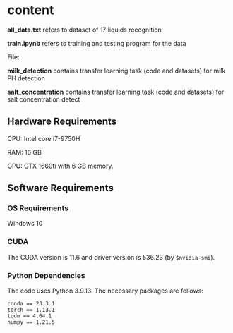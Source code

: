 # content

**all_data.txt** refers to dataset of 17 liquids recognition

**train.ipynb** refers to training and testing program for the data



File:

**milk_detection** contains transfer learning task (code and datasets) for milk PH detection

**salt_concentration**  contains transfer learning task (code and datasets) for salt concentration detect



## Hardware Requirements

CPU: Intel core i7-9750H

RAM: 16 GB

GPU: GTX 1660ti with 6 GB memory.

## Software Requirements

### OS Requirements

Windows 10

### CUDA

The CUDA version is 11.6 and driver version is 536.23  (by `$nvidia-smi`).

### Python Dependencies

The code uses Python 3.9.13. The necessary packages are follows:

```
conda == 23.3.1
torch == 1.13.1
tqdm == 4.64.1
numpy == 1.21.5
```